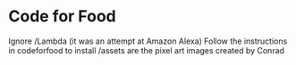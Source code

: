 # Code for Food

Ignore /Lambda (it was an attempt at Amazon Alexa)
Follow the instructions in codeforfood to install
/assets are the pixel art images created by Conrad
